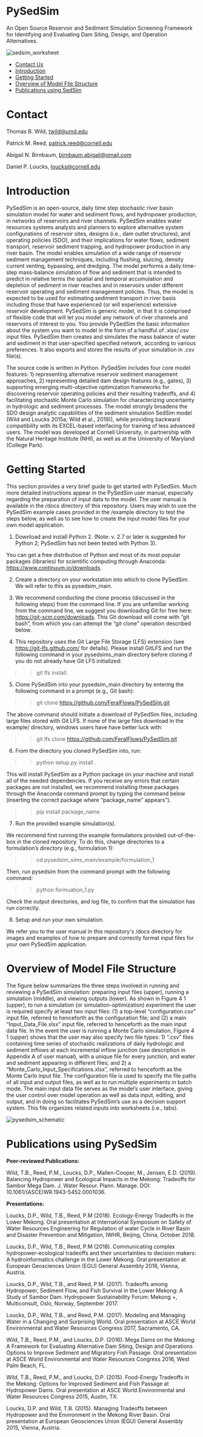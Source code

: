 # PySedSim
An Open Source Reservoir and Sediment Simulation Screening Framework for Identifying and Evaluating Dam Siting, Design, and Operation Alternatives.

![sedsim_worksheet](/images/pysedsim_logo.png)

- [Contact Us](#Contact)
- [Introduction](#Introduction)
- [Getting Started](#InstallGuide)
- [Overview of Model File Structure](#ModelFileStructure)
- [Publications using SedSim](#Pubs)

# <a name="Contact Us"></a>Contact
Thomas B. Wild, twild@umd.edu

Patrick M. Reed, patrick.reed@cornell.edu

Abigail N. Birnbaum, birnbaum.abigail@gmail.com

Daniel P. Loucks, loucks@cornell.edu

# <a name="Introduction"></a>Introduction

PySedSim is an open-source, daily time step stochastic river basin simulation model for water and sediment flows, and hydropower production, in networks of reservoirs and river channels. PySedSim enables water resources systems analysts and planners to explore alternative system configurations of reservoir sites, designs (i.e., dam outlet structures), and operating policies (SDO), and their implications for water flows, sediment transport, reservoir sediment trapping, and hydropower production in any river basin. The model enables simulation of a wide range of reservoir sediment management techniques, including flushing, sluicing, density current venting, bypassing, and dredging. The model performs a daily time-step mass-balance simulation of flow and sediment that is intended to predict in relative terms the spatial and temporal accumulation and depletion of sediment in river reaches and in reservoirs under different reservoir operating and sediment management policies. Thus, the model is expected to be used for estimating sediment transport in river basis including those that have experienced (or will experience) extensive reservoir development. PySedSim is generic model, in that it is comprised of flexible code that will let you model any network of river channels and reservoirs of interest to you. You provide PySedSim the basic information about the system you want to model in the form of a handful of .xlsx/.csv input files. PySedSim then creates and simulates the mass balance of water and sediment in that user-specified specified network, according to various preferences. It also exports and stores the results of your simulation in .csv file(s).

The source code is written in Python. PySedSim includes four core model features: 1) representing alternative reservoir sediment management approaches, 2) representing detailed dam design features (e.g., gates), 3) supporting emerging multi-objective optimization frameworks for discovering reservoir operating policies and their resulting tradeoffs, and 4) facilitating stochastic Monte Carlo simulation for characterizing uncertainty in hydrologic and sediment processes. The model strongly broadens the SDO design analytic capabilities of the sediment simulation SedSim model (Wild and Loucks 2015a; Wild et al., 2019)), while providing backward compatibility with its EXCEL-based interfacing for training of less advanced users. The model was developed at Cornell University, in partnership with the Natural Heritage Institute (NHI), as well as at the University of Maryland (College Park).

# <a name="InstallGuide"></a>Getting Started

This section provides a very brief guide to get started with PySedSim. Much more detailed instructions appear in the PySedSim user manual, especially regarding the preparation of input data to the model. The user manual is available in the /docs directory of this repository. Users may wish to use the PySedSim example cases provided in the /example directory to test the steps below, as well as to see how to create the input model files for your own model application.

1.	Download and install Python 2. (Note: v. 2.7 or later is suggested for Python 2; PySedSim has not been tested with Python 3). 

You can get a free distribution of Python and most of its most popular packages (libraries) for scientific computing through Anaconda: https://www.continuum.io/downloads.

2. Create a directory on your workstation into which to clone PySedSim. We will refer to this as pysedsim_main.

3. We recommend conducting the clone process (discussed in the following steps) from the command line. If you are unfamiliar working from the command line, we suggest you downloading Git for free here: https://git-scm.com/downloads. This Git download will come with “git bash”, from which you can attempt the “git clone” operation described below. 

4. This repository uses the Git Large File Storage (LFS) extension (see https://git-lfs.github.com/ for details). Please install GitLFS and run the following command in your pysedsims_main directory before cloning if you do not already have Git LFS initialized: 

>>git lfs install.

5. Clone PySedSim into your pysedsim_main directory by entering the following command in a prompt (e.g., Git bash):

>> git clone https://github.com/FeralFlows/PySedSim.git

The above command should initiate a download of PySedSim files, including large files stored with Git LFS. If none of the large files download in the example/ directory, windows users have have better luck with:

>> git lfs clone https://github.com/FeralFlows/PySedSim.git

6. From the directory you cloned PySedSim into, run:

>>python setup.py install . 

This will install PySedSim as a Python package on your machine and install all of the needed dependencies. If you receive any errors that certain packages are not installed, we recommend installing these packages through the Anaconda command prompt by typing the command below (inserting the correct package where “package_name” appears”).

>>pip install package_name

7. Run the provided example simulation(s).

We recommend first running the example formulations provided out-of-the-box in the cloned repository. To do this, change directories to a formulation’s directory (e.g., formulation 1):

>>cd pysedsim_sims_main/example/formulation_1

Then, run pysedsim from the command prompt with the following command:

>>python formuation_1.py

Check the output directories, and log file, to confirm that the simulation has run correctly.

8. Setup and run your own simulation.

We refer you to the user manual in this repository's /docs directory for images and examples of how to prepare and correctly format input files for your own PySedSim application.

# <a name="ModelFileStructure"></a>Overview of Model File Structure

The figure below summarizes the three steps involved in running and reviewing a PySedSim simulation: preparing input files (upper), running a simulation (middle), and viewing outputs (lower). As shown in Figure 4 1 (upper), to run a simulation (or simulation-optimization) experiment the user is required specify at least two input files: (1) a top-level “configuration.csv” input file, referred to henceforth as the configuration file; and (2) a main “Input_Data_File.xlsx” input file, referred to henceforth as the main input data file. In the event the user is running a Monte Carlo simulation, Figure 4 1 (upper) shows that the user may also specify two file types: 1) “.csv” files containing time series of stochastic realizations of daily hydrologic and sediment inflows at each incremental inflow junction (see description in Appendix A of user manual), with a unique file for every junction, and water and sediment appearing in different files; and 2) a “Monte_Carlo_Input_Specifications.xlsx”, referred to henceforth as the Monte Carlo input file. The configuration file is used to specify the file paths of all input and output files, as well as to run multiple experiments in batch mode. The main input data file serves as the model’s user interface, giving the user control over model operation as well as data input, editing, and output, and in doing so facilitates PySedSim’s use as a decision support system. This file organizes related inputs into worksheets (i.e., tabs).

![pysedsim_schematic](/images/model_data_function_flow.png)

# <a name="Pubs"></a>Publications using PySedSim

<strong> Peer-reviewed Publications: </strong>

Wild, T.B., Reed, P.M., Loucks, D.P., Mallen-Cooper, M., Jensen, E.D. (2019). Balancing Hydropower and Ecological Impacts in the Mekong: Tradeoffs for Sambor Mega Dam. J. Water Resour. Plann. Manage. DOI: 10.1061/(ASCE)WR.1943-5452.0001036.

<strong> Presentations: </strong>

Loucks, D.P., Wild, T.B., Reed, P.M (2018). Ecology-Energy Tradeoffs in the Lower Mekong. Oral presentation at International Symposium on Safety of Water Resources Engineering for Regulation of water Cycle in River Basin and Disaster Prevention and Mitigation, IWHR, Beijing, China, October 2018.

Loucks, D.P., Wild, T.B., Reed, P.M (2018). Communicating complex hydropower-ecological tradeoffs and their uncertainties to decision makers: A hydroinformatics challenge in the Lower Mekong. Oral presentation at European Geosciences Union (EGU) General Assembly 2018, Vienna, Austria. 

Loucks, D.P., Wild, T.B., and Reed, P.M. (2017). Tradeoffs among Hydropower, Sediment Flow, and Fish Survival in the Lower Mekong: A Study of Sambor Dam. Hydropower Sustainability Forum: Mekong +, Multiconsult, Oslo, Norway, September 2017.

Loucks, D.P., Wild, T.B., and Reed, P.M. (2017). Modeling and Managing Water in a Changing and Surprising World. Oral presentation at ASCE World Environmental and Water Resources Congress 2017, Sacramento, CA.

Wild, T.B., Reed, P.M., and Loucks, D.P. (2016). Mega Dams on the Mekong: A Framework for Evaluating Alternative Dam Siting, Design and Operations Options to Improve Sediment and Migratory Fish Passage. Oral presentation at ASCE World Environmental and Water Resources Congress 2016, West Palm Beach, FL.

Wild, T.B., Reed, P.M., and Loucks, D.P. (2015). Food-Energy Tradeoffs in the Mekong: Options for Improved Sediment and Fish Passage at Hydropower Dams. Oral presentation at ASCE World Environmental and Water Resources Congress 2015, Austin, TX.

Loucks, D.P. and Wild, T.B. (2015). Managing Tradeoffs between Hydropower and the Environment in the Mekong River Basin. Oral presentation at European Geosciences Union (EGU) General Assembly 2015, Vienna, Austria.
